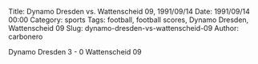 Title: Dynamo Dresden vs. Wattenscheid 09, 1991/09/14
Date: 1991/09/14 00:00
Category: sports
Tags: football, football scores, Dynamo Dresden, Wattenscheid 09
Slug: dynamo-dresden-vs-wattenscheid-09
Author: carbonero


Dynamo Dresden 3 - 0 Wattenscheid 09
